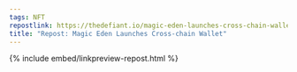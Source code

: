 ```yaml
---
tags: NFT
repostlink: https://thedefiant.io/magic-eden-launches-cross-chain-wallet
title: "Repost: Magic Eden Launches Cross-chain Wallet"
---
```


{% include embed/linkpreview-repost.html %}
